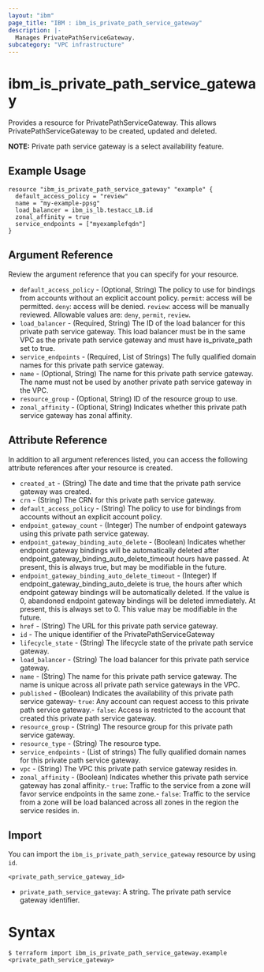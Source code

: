 ```yaml
---
layout: "ibm"
page_title: "IBM : ibm_is_private_path_service_gateway"
description: |-
  Manages PrivatePathServiceGateway.
subcategory: "VPC infrastructure"
---
```


# ibm_is_private_path_service_gateway

Provides a resource for PrivatePathServiceGateway. This allows PrivatePathServiceGateway to be created, updated and deleted.

**NOTE:** 
Private path service gateway is a select availability feature.

## Example Usage

```hcl
resource "ibm_is_private_path_service_gateway" "example" {
  default_access_policy = "review"
  name = "my-example-ppsg"
  load_balancer = ibm_is_lb.testacc_LB.id
  zonal_affinity = true
  service_endpoints = ["myexamplefqdn"]
}
```

## Argument Reference

Review the argument reference that you can specify for your resource.

- `default_access_policy` - (Optional, String) The policy to use for bindings from accounts without an explicit account policy. `permit`: access will be permitted. `deny`:  access will be denied. `review`: access will be manually reviewed. Allowable values are: `deny`, `permit`, `review`. 
- `load_balancer` - (Required, String) The ID of the load balancer for this private path service gateway. This load balancer must be in the same VPC as the private path service gateway and must have is_private_path set to true.
- `service_endpoints` - (Required, List of Strings) The fully qualified domain names for this private path service gateway.
- `name` - (Optional, String) The name for this private path service gateway. The name must not be used by another private path service gateway in the VPC. 
- `resource_group` - (Optional, String) ID of the resource group to use.
- `zonal_affinity` - (Optional, String) Indicates whether this private path service gateway has zonal affinity.

## Attribute Reference

In addition to all argument references listed, you can access the following attribute references after your resource is created.


- `created_at` - (String) The date and time that the private path service gateway was created.
- `crn` - (String) The CRN for this private path service gateway.
- `default_access_policy` - (String) The policy to use for bindings from accounts without an explicit account policy.
- `endpoint_gateway_count` - (Integer) The number of endpoint gateways using this private path service gateway.
- `endpoint_gateway_binding_auto_delete` - (Boolean) Indicates whether endpoint gateway bindings will be automatically deleted after endpoint_gateway_binding_auto_delete_timeout hours have passed. At present, this is always true, but may be modifiable in the future.
- `endpoint_gateway_binding_auto_delete_timeout` - (Integer) If endpoint_gateway_binding_auto_delete is true, the hours after which endpoint gateway bindings will be automatically deleted. If the value is 0, abandoned endpoint gateway bindings will be deleted immediately. At present, this is always set to 0. This value may be modifiable in the future.
- `href` - (String) The URL for this private path service gateway.
- `id` - The unique identifier of the PrivatePathServiceGateway
- `lifecycle_state` - (String) The lifecycle state of the private path service gateway.
- `load_balancer` - (String) The load balancer for this private path service gateway.
- `name` - (String) The name for this private path service gateway. The name is unique across all private path service gateways in the VPC.
- `published` - (Boolean) Indicates the availability of this private path service gateway- `true`: Any account can request access to this private path service gateway.- `false`: Access is restricted to the account that created this private path service gateway.
- `resource_group` - (String) The resource group for this private path service gateway.
- `resource_type` - (String) The resource type.
- `service_endpoints` - (List of strings) The fully qualified domain names for this private path service gateway.
- `vpc` - (String) The VPC this private path service gateway resides in.
- `zonal_affinity` - (Boolean) Indicates whether this private path service gateway has zonal affinity.- `true`:  Traffic to the service from a zone will favor service endpoints in the same zone.- `false`: Traffic to the service from a zone will be load balanced across all zones           in the region the service resides in.


## Import

You can import the `ibm_is_private_path_service_gateway` resource by using `id`.


```
<private_path_service_gateway_id>
```
- `private_path_service_gateway`: A string. The private path service gateway identifier.


# Syntax
```
$ terraform import ibm_is_private_path_service_gateway.example <private_path_service_gateway>
```
